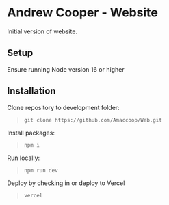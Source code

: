 # Andrew Cooper - Website
Initial version of website.

## Setup
Ensure running Node version 16 or higher

## Installation
Clone repository to development folder:
> `git clone https://github.com/Amaccoop/Web.git`

Install packages:
> `npm i`

Run locally:
> `npm run dev`

Deploy by checking in or deploy to Vercel
> `vercel`
